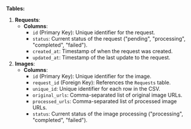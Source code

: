 **Tables:**
1. **Requests**:
    * **Columns**:
        * `id` (Primary Key): Unique identifier for the request.
        * `status`: Current status of the request ("pending", "processing", "completed", "failed").
        * `created_at`: Timestamp of when the request was created.
        * `updated_at`: Timestamp of the last update to the request.
2. **Images**:
    * **Columns**:
        * `id` (Primary Key): Unique identifier for the image.
        * `request_id` (Foreign Key): References the `Requests` table.
        * `unique_id`: Unique identifier for each row in the CSV.
        * `original_urls`: Comma-separated list of original image URLs.
        * `processed_urls`: Comma-separated list of processed image URLs.
        * `status`: Current status of the image processing ("processing", "completed", "failed").

